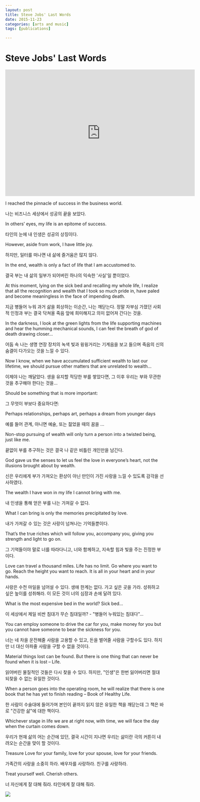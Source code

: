 ```yaml
---
layout: post
title: Steve Jobs' Last Words
date: 2015-11-23
categories: [arts and music]
tags: [publications]

---
```



# Steve Jobs' Last Words

<iframe width="600" height="400" src="https://www.youtube.com/embed/hNr_SbFiZ7I" frameborder="0" allowfullscreen></iframe>

I reached the pinnacle of success in the business world.
 
나는 비즈니스 세상에서 성공의 끝을 보았다.

In others’ eyes, my life is an epitome of success.

타인의 눈에 내 인생은 성공의 상징이다.

However, aside from work, I have little joy. 

하지만, 일터를 떠나면 내 삶에 즐거움은 많지 않다.

In the end, wealth is only a fact of life that I am accustomed to.

결국 부는 내 삶의 일부가 되어버린 하나의 익숙한 '사실'일 뿐이었다.

At this moment, lying on the sick bed and recalling my whole life, I realize that all the recognition and wealth that I took so much pride in, have paled and become meaningless in the face of impending death.

지금 병들어 누워 과거 삶을 회상하는 이순간, 나는 깨닫는다. 정말 자부심 가졌던 사회적 인정과 부는 결국 닥쳐올 죽음 앞에 희미해지고 의미 없어져 간다는 것을.

In the darkness, I look at the green lights from the life supporting machines and hear the humming mechanical sounds, I can feel the breath of god of death drawing closer…

어둠 속 나는 생명 연장 장치의 녹색 빛과 윙윙거리는 기계음을 보고 들으며 죽음의 신의 숨결이 다가오는 것을 느낄 수 있다.

Now I know, when we have accumulated sufficient wealth to last our lifetime, we should pursue other matters that are unrelated to wealth…

이제야 나는 깨달았다. 생을 유지할 적당한 부를 쌓았다면, 그 이후 우리는 부와 무관한 것을 추구해야 한다는 것을...

Should be something that is more important:

그 무엇이 부보다 중요하다면:

Perhaps relationships, perhaps art, perhaps a dream from younger days

예를 들어 관계, 아니면 예술, 또는 젊었을 때의 꿈을 ...

Non-stop pursuing of wealth will only turn a person into a twisted being, just like me.

끝없이 부를 추구하는 것은 결국 나 같은 비틀린 개인만을 남긴다.

God gave us the senses to let us feel the love in everyone’s heart, not the illusions brought about by wealth.

신은 우리에게 부가 가져오는 환상이 아닌 만인이 가진 사랑을 느낄 수 있도록 감각을 선사하였다.

The wealth I have won in my life I cannot bring with me. 

내 인생을 통해 얻은 부를 나는 가져갈 수 없다.

What I can bring is only the memories precipitated by love.

내가 가져갈 수 있는 것은 사랑이 넘쳐나는 기억들뿐이다.

That’s the true riches which will follow you, accompany you, giving you strength and light to go on.

그 기억들이야 말로 너를 따라다니고, 너와 함께하고, 지속할 힘과 빛을 주는 진정한 부이다.

Love can travel a thousand miles. Life has no limit. Go where you want to go. Reach the height you want to reach. It is all in your heart and in your hands.

사랑은 수천 마일을 넘어설 수 있다. 생애 한계는 없다. 가고 싶은 곳을 가라. 성취하고 싶은 높이를 성취해라. 이 모든 것이 너의 심장과 손에 달려 있다.

What is the most expensive bed in the world? Sick bed…

이 세상에서 제일 비싼 침대가 무슨 침대일까? - "병들어 누워있는 침대다"...

You can employ someone to drive the car for you, make money for you but you cannot have someone to bear the sickness for you.

너는 네 차을 운전해줄 사람을 고용할 수 있고, 돈을 벌어줄 사람을 구할수도 있다. 하지만 너 대신 아파줄 사람을 구할 수 없을 것이다.

Material things lost can be found. But there is one thing that can never be found when it is lost – Life.

읽어버린 물질적인 것들은 다시 찾을 수 있다. 하지만, "인생"은 한번 잃어버리면 절대 되찾을 수 없는 유일한 것이다.

When a person goes into the operating room, he will realize that there is one book that he has yet to finish reading – Book of Healthy Life.

한 사람이 수술대에 들어가며 본인이 끝까지 읽지 않은 유일한 책을 깨닫는데 그 책은 바로 "건강한 삶"에 대한 책이다.

Whichever stage in life we are at right now, with time, we will face the day when the curtain comes down.

우리가 현재 삶의 어는 순간에 있던, 결국 시간이 지나면 우리는 삶이란 극의 커튼이 내려오는 순간을 맞이 할 것이다.

Treasure Love for your family, love for your spouse, love for your friends.

가족간의 사랑을 소중히 하라. 배우자를 사랑하라. 친구를 사랑하라.

Treat yourself well. Cherish others.

너 자신에게 잘 대해 줘라. 타인에게 잘 대해 줘라.

![](http://sungsoo.github.com/images/steve-jobs.jpg)